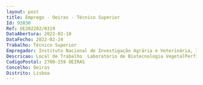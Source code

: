 ```yaml
--- 
layout: post
title: Emprego - Oeiras - Técnico Superior
Id: 93830
Ref: OE202202/0319
DataAbertura: 2022-02-10
DataFecho: 2022-02-24
Trabalho: Técnico Superior
Empregador: Instituto Nacional de Investigação Agrária e Veterinária, I.P.
Descricao: Local de Trabalho  Laboratório de Biotecnologia VegetalPerfil Técnico com formação superior, preferencialmente grau de Mestre, na áreacientifica da Biologia, Biotecnologia Vegetal, Engenharia Agronómica ou FlorestalCaracterização do posto de trabalho Desenvolvimento de trabalhos de laboratório no âmbito de Micropropagação deCastanheiro, nomeadamente  preparação de meios de cultura e repicagem deplantas in vitro e também trabalhos de Biologia Molecular, nomeadamente extrações de DNA, reações de amplificação de DNA por PCR e análise defragmentos em sequenciador automático.Ter experiência prévia não é condição obrigatória, será dada formação na área.
CodigoPostal: 2780-159 OEIRAS
Concelho: Oeiras
Distrito: Lisboa
--- 
```

